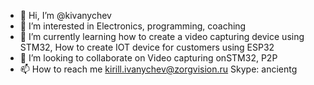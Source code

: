 - 👋 Hi, I’m @kivanychev
- 👀 I’m interested in Electronics, programming, coaching
- 🌱 I’m currently learning how to create a video capturing device using STM32, How to create IOT device for customers using ESP32
- 💞️ I’m looking to collaborate on Video capturing onSTM32, P2P
- 📫 How to reach me kirill.ivanychev@zorgvision.ru  Skype: ancientg

<!---
kivanychev/kivanychev is a ✨ special ✨ repository because its `README.md` (this file) appears on your GitHub profile.
You can click the Preview link to take a look at your changes.
--->
